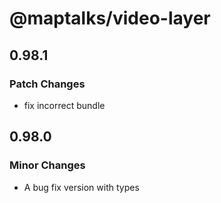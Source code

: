 # @maptalks/video-layer

## 0.98.1

### Patch Changes

- fix incorrect bundle

## 0.98.0

### Minor Changes

- A bug fix version with types

